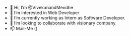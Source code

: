 - 👋 Hi, I’m @VivekanandMendhe
- 👀 I’m interested in Web Developer
- 🌱 I’m currently working as Intern as Software Developer.
- 💞️ I’m looking to collaborate with visionary company.
- 📫 Mail-Me ()

<!---
vivekmendhe022/vivekmendhe022 is a ✨ special ✨ repository because its `README.md` (this file) appears on your GitHub profile.
You can click the Preview link to take a look at your changes.
--->
